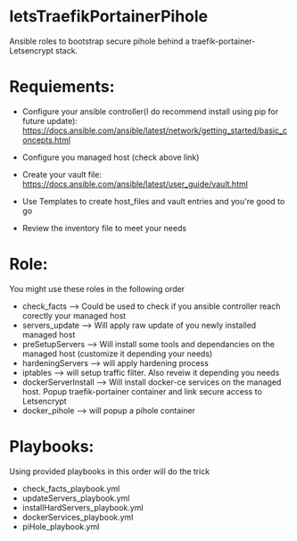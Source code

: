 # letsTraefikPortainerPihole
Ansible roles to bootstrap secure pihole behind a traefik-portainer-Letsencrypt stack.

# Requiements:
- Configure your ansible controller(I do recommend install using pip for future update):
https://docs.ansible.com/ansible/latest/network/getting_started/basic_concepts.html

- Configure you managed host (check above link)
- Create your vault file:
https://docs.ansible.com/ansible/latest/user_guide/vault.html
- Use Templates to create host_files and vault entries and you're good to go
- Review the inventory file to meet your needs

# Role:
You might use these roles in the following order
- check_facts --> Could be used to check if you ansible controller reach corectly your managed host
- servers_update --> Will apply raw update of you newly installed managed host
- preSetupServers --> Will install some tools and dependancies on the managed host (customize it depending your needs)
- hardeningServers --> will apply hardening process
- iptables --> will setup traffic filter. Also reveiw it depending you needs
- dockerServerInstall --> Will install docker-ce services on the managed host. Popup traefik-portainer container and link secure access to Letsencrypt
- docker_pihole --> will popup a pihole container

# Playbooks:
Using provided playbooks in this order will do the trick
- check_facts_playbook.yml
- updateServers_playbook.yml
- installHardServers_playbook.yml
- dockerServices_playbook.yml
- piHole_playbook.yml
 






